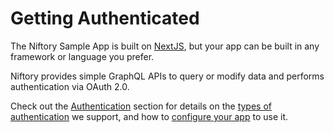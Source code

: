 # Getting Authenticated

The Niftory Sample App is built on [NextJS](https://nextjs.org/), but your app can be built in any framework or language you prefer.

Niftory provides simple GraphQL APIs to query or modify data and performs authentication via OAuth 2.0.

Check out the [Authentication](../../core-concepts/authentication/) section for details on the [types of authentication](broken-reference) we support, and how to [configure your app](../../core-concepts/authentication/configuring-your-app.md) to use it.
